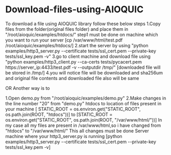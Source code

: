 # Download-files-using-AIOQUIC
To download a file using AIOQUIC library follow these below steps
1.Copy files from the folder(original files folder) and place  them in "/root/aioquic/examples/htdocs/" 
step1 must be done on machine which you want to run your server
[cp /var/www/html/test.pdf /root/aioquic/examples/htdocs/]
2.start the server by using "python examples/http3_server.py --certificate tests/ssl_cert.pem --private-key tests/ssl_key.pem -v"
3.go to client machine and download file using "python examples/http3_client.py --ca-certs tests/pycacert.pem https://server_ip:4433/test.pdf -v --outputdir /tmp/"
[downloaded file will be stored in /tmp/]
4.you will notice file will be downloaded and sha256um and original file contents and downloaded file also will be same

OR 
Another way is to

1.Open demo.py from "/root/aioquic/examples/demo.py"
2.Make changes in the line number "20" from "demo.py"
htdocs to location of files present in your machine
[ STATIC_ROOT = os.environ.get("STATIC_ROOT", os.path.join(ROOT, "htdocs"))] to [STATIC_ROOT = os.environ.get("STATIC_ROOT", os.path.join(ROOT, "/var/www/html/"))]
In my case all my files are present in /var/www/html,so i have changed from "htdocs" to "/var/www/html/"
This all changes must be done Server machine where your http3_server.py is running
[python examples/http3_server.py --certificate tests/ssl_cert.pem --private-key tests/ssl_key.pem -v]
